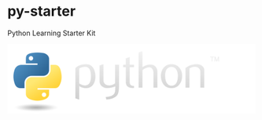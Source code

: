 # py-starter
Python Learning Starter Kit

![Python](https://github.com/santakd/py-starter/blob/main/python-logo.png)
